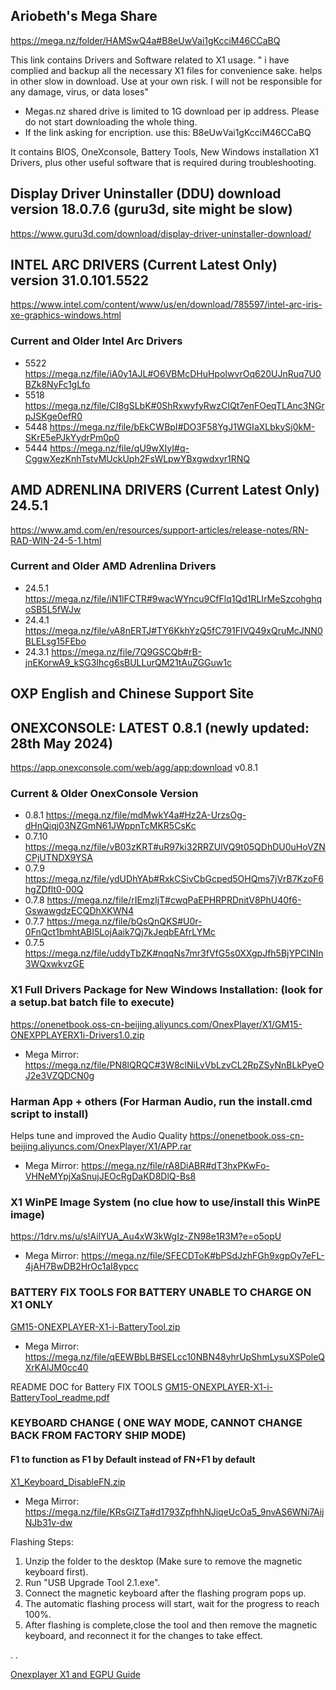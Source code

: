 
## Ariobeth's Mega Share

https://mega.nz/folder/HAMSwQ4a#B8eUwVai1gKcciM46CCaBQ

This link contains Drivers and Software related to X1 usage.
" i have complied and backup all the necessary X1 files for convenience sake. helps in other slow in download. Use at your own risk. I will not be responsible for any damage, virus, or data loses"

- Megas.nz shared drive is limited to 1G download per ip address. Please do not start downloading the whole thing.
- If the link asking for encription. use this:  B8eUwVai1gKcciM46CCaBQ

It contains BIOS, OneXconsole, Battery Tools, New Windows installation X1 Drivers, plus other useful software that is required during troubleshooting.

## Display Driver Uninstaller (DDU) download version 18.0.7.6 (guru3d, site might be slow)
https://www.guru3d.com/download/display-driver-uninstaller-download/

## INTEL ARC DRIVERS (Current Latest Only) version 31.0.101.5522
https://www.intel.com/content/www/us/en/download/785597/intel-arc-iris-xe-graphics-windows.html

### Current and Older Intel Arc Drivers
- 5522  https://mega.nz/file/iA0y1AJL#O6VBMcDHuHpoIwvrOq620UJnRuq7U0BZk8NyFc1gLfo
- 5518  https://mega.nz/file/CI8gSLbK#0ShRxwyfyRwzCIQt7enFOeqTLAnc3NGrpJSKge0efR0
- 5448  https://mega.nz/file/bEkCWBpI#DO3F58YgJ1WGIaXLbkySj0kM-SKrE5ePJkYydrPm0p0
- 5444  https://mega.nz/file/qU9wXIyI#q-CggwXezKnhTstvMUckUph2FsWLpwYBxgwdxyr1RNQ

## AMD ADRENLINA DRIVERS (Current Latest Only) 24.5.1
https://www.amd.com/en/resources/support-articles/release-notes/RN-RAD-WIN-24-5-1.html

### Current and Older AMD Adrenlina Drivers
- 24.5.1  https://mega.nz/file/iN1lFCTR#9wacWYncu9CfFlq1Qd1RLIrMeSzcohghqoSB5L5fWJw
- 24.4.1  https://mega.nz/file/vA8nERTJ#TY6KkhYzQ5fC791FIVQ49xQruMcJNN0BLELsg15FEbo
- 24.3.1  https://mega.nz/file/7Q9GSCQb#rB-jnEKorwA9_kSG3Ihcg6sBULLurQM21tAuZGGuw1c

## OXP English and Chinese Support Site

## ONEXCONSOLE: LATEST 0.8.1 (newly updated: 28th May 2024) 
https://app.onexconsole.com/web/agg/app:download
v0.8.1

### Current & Older OnexConsole Version
- 0.8.1  https://mega.nz/file/mdMwkY4a#Hz2A-UrzsOg-dHnQiqj03NZGmN61JWppnTcMKR5CsKc
- 0.7.10 https://mega.nz/file/vB03zKRT#uR97ki32RRZUlVQ9t05QDhDU0uHoVZNCPjUTNDX9YSA
- 0.7.9  https://mega.nz/file/ydUDhYAb#RxkCSivCbGcped5OHQms7jVrB7KzoF6hgZDflt0-00Q
- 0.7.8  https://mega.nz/file/rIEmzIjT#cwqPaEPHRPRDnitV8PhU40f6-GswawgdzECQDhXKWN4
- 0.7.7  https://mega.nz/file/bQsQnQKS#U0r-0FnQct1bmhtABI5LojAaik7Qj7kJeqbEAfrLYMc
- 0.7.5  https://mega.nz/file/uddyTbZK#nqqNs7mr3fVfG5s0XXgpJfh5BjYPCINIn3WQxwkvzGE

### X1 Full Drivers Package for New Windows Installation: (look for a setup.bat batch file to execute)
https://onenetbook.oss-cn-beijing.aliyuncs.com/OnexPlayer/X1/GM15-ONEXPPLAYERX1i-Drivers1.0.zip
- Mega Mirror: https://mega.nz/file/PN8lQRQC#3W8clNiLvVbLzvCL2RpZSyNnBLkPyeOJ2e3VZQDCN0g

### Harman App + others (For Harman Audio, run the install.cmd script to install)
Helps tune and improved the Audio Quality
https://onenetbook.oss-cn-beijing.aliyuncs.com/OnexPlayer/X1/APP.rar
- Mega Mirror: https://mega.nz/file/rA8DiABR#dT3hxPKwFo-VHNeMYpjXaSnujJEOcRgDaKD8DlQ-Bs8

### X1 WinPE Image System (no clue how to use/install this WinPE image)
https://1drv.ms/u/s!AilYUA_Au4xW3kWgIz-ZN98e1R3M?e=o5opU
- Mega Mirror: https://mega.nz/file/SFECDToK#bPSdJzhFGh9xgpOy7eFL-4jAH7BwDB2HrOc1aI8ypcc

### BATTERY FIX TOOLS FOR BATTERY UNABLE TO CHARGE ON X1 ONLY
[GM15-ONEXPLAYER-X1-i-BatteryTool.zip](https://github.com/davidteosk/Onexplayer-X1-EGPU-Guide/files/15210218/GM15-ONEXPLAYER-X1-i-BatteryTool.zip)
- Mega Mirror: https://mega.nz/file/qEEWBbLB#SELcc10NBN48yhrUpShmLysuXSPoleQXrKAlJM0cc40

README DOC for Battery FIX TOOLS
[GM15-ONEXPLAYER-X1-i-BatteryTool_readme.pdf](https://github.com/davidteosk/Onexplayer-X1-EGPU-Guide/files/15210280/GM15-ONEXPLAYER-X1-i-BatteryTool_readme.pdf)

### KEYBOARD CHANGE ( ONE WAY MODE, CANNOT CHANGE BACK FROM FACTORY SHIP MODE)
#### F1 to function as F1 by Default instead of FN+F1 by default
[X1_Keyboard_DisableFN.zip](https://github.com/davidteosk/Onexplayer-X1-EGPU-Guide/files/15210244/X1_Keyboard_DisableFN.zip)
- Mega Mirror: https://mega.nz/file/KRsGlZTa#d1793ZpfhhNJiqeUcOa5_9nvAS6WNi7AijNJb31v-dw

Flashing Steps:
1. Unzip the folder to the desktop (Make sure to remove the magnetic keyboard first).
2. Run "USB Upgrade Tool 2.1.exe".
3. Connect the magnetic keyboard after the flashing program pops up.
4. The automatic flashing process will start, wait for the progress to reach 100%.
5. After flashing is complete,close the tool and then remove the magnetic keyboard, and reconnect it for the changes to take effect.

.
.

[Onexplayer X1 and EGPU Guide](../main/README.md)
